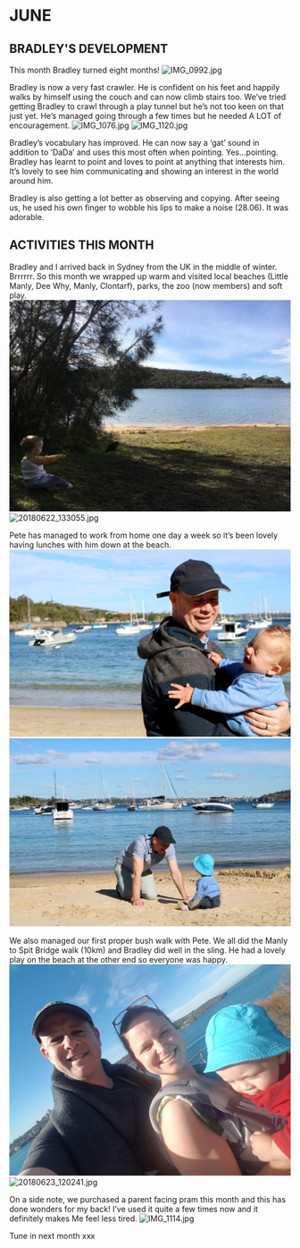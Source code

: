 # JUNE

## BRADLEY'S DEVELOPMENT

This month Bradley turned eight months!
![IMG_0992.jpg](IMG_0992.jpg "IMG_0992.jpg")

Bradley is now a very fast crawler. He is confident on his feet and happily walks by himself using the couch and can now climb stairs too. 
We’ve tried getting Bradley to crawl through a play tunnel but he’s not too keen on that just yet. He’s managed going through a few times but he needed A LOT of encouragement. 
![IMG_1076.jpg](IMG_1076.jpg "IMG_1076.jpg")
![IMG_1120.jpg](IMG_1120.jpg "IMG_1120.jpg")

Bradley’s vocabulary has improved. He can now say a ‘gat’ sound in addition to ‘DaDa’ and uses this most often when pointing. Yes...pointing. Bradley has learnt to point and loves to point at anything that interests him. It’s lovely to see him communicating and showing an interest in the world around him. 

Bradley is also getting a lot better as observing and copying. After seeing us, he used his own finger to wobble his lips to make a noise (28.06). It was adorable. 

## ACTIVITIES THIS MONTH
Bradley and I arrived back in Sydney from the UK in the middle of winter. Brrrrrr. So this month we wrapped up warm and visited local beaches (Little Manly, Dee Why, Manly, Clontarf), parks, the zoo (now members) and soft play. 
![IMG_1513.jpg](IMG_1513.jpg "IMG_1513.jpg")
![20180622_133055.jpg](20180622_133055.jpg "20180622_133055.jpg")

Pete has managed to work from home one day a week so it’s been lovely having lunches with him down at the beach.
![IMG_9346.jpg](IMG_9346.jpg "IMG_9346.jpg")
![IMG_9294.jpg](IMG_9294.jpg "IMG_9294.jpg")

We also managed our first proper bush walk with Pete. We all did the Manly to Spit Bridge walk (10km) and Bradley did well in the sling. He had a lovely play on the beach at the other end so everyone was happy.
![20180623_114712.jpg](20180623_114712.jpg "20180623_114712.jpg")
![20180623_120241.jpg](20180623_120241.jpg "20180623_120241.jpg")

On a side note, we purchased a parent facing pram this month and this has done wonders for my back! I’ve used it quite a few times now and it definitely makes Me feel less tired.
![IMG_1114.jpg](IMG_1114.jpg "IMG_1114.jpg")

Tune in next month xxx
